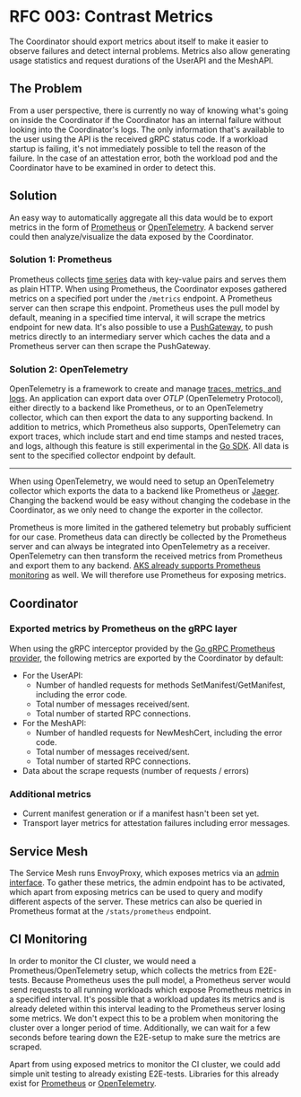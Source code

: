 # RFC 003: Contrast Metrics

The Coordinator should export metrics about itself to make it easier to observe failures and detect internal problems.
Metrics also allow generating usage statistics and request durations of the UserAPI and the MeshAPI.

## The Problem

From a user perspective, there is currently no way of knowing what's going on inside the Coordinator if the Coordinator has an internal failure without looking into the Coordinator's logs.
The only information that's available to the user using the API is the received gRPC status code.
If a workload startup is failing, it's not immediately possible to tell the reason of the failure.
In the case of an attestation error, both the workload pod and the Coordinator have to be examined in order to detect this.

## Solution

An easy way to automatically aggregate all this data would be to export metrics in the form of [Prometheus](https://prometheus.io/docs/introduction/overview/) or [OpenTelemetry](https://opentelemetry.io/docs/).
A backend server could then analyze/visualize the data exposed by the Coordinator.

### Solution 1: Prometheus

Prometheus collects [time series](https://en.wikipedia.org/wiki/Time_series) data with key-value pairs and serves them as plain HTTP.
When using Prometheus, the Coordinator exposes gathered metrics on a specified port under the `/metrics` endpoint.
A Prometheus server can then scrape this endpoint.
Prometheus uses the pull model by default, meaning in a specified time interval, it will scrape the metrics endpoint for new data.
It's also possible to use a [PushGateway](https://prometheus.io/docs/practices/pushing/), to push metrics directly to an intermediary server which caches the data and a Prometheus server can then scrape the PushGateway.

### Solution 2: OpenTelemetry

OpenTelemetry is a framework to create and manage [traces, metrics, and logs](https://opentelemetry.io/docs/concepts/signals/).
An application can export data over *OTLP* (OpenTelemetry Protocol), either directly to a backend like Prometheus, or to an OpenTelemetry collector, which can then export the data to any supporting backend.
In addition to metrics, which Prometheus also supports, OpenTelemetry can export traces, which include start and end time stamps and nested traces, and logs, although this feature is still experimental in the [Go SDK](https://opentelemetry.io/docs/languages/go/).
All data is sent to the specified collector endpoint by default.

---

When using OpenTelemetry, we would need to setup an OpenTelemetry collector which exports the data to a backend like Prometheus or [Jaeger](https://www.jaegertracing.io/docs/1.57/).
Changing the backend would be easy without changing the codebase in the Coordinator, as we only need to change the exporter in the collector.

Prometheus is more limited in the gathered telemetry but probably sufficient for our case.
Prometheus data can directly be collected by the Prometheus server and can always be integrated into OpenTelemetry as a receiver.
OpenTelemetry can then transform the received metrics from Prometheus and export them to any backend.
[AKS already supports Prometheus monitoring](https://learn.microsoft.com/en-us/azure/azure-monitor/essentials/prometheus-metrics-overview) as well.
We will therefore use Prometheus for exposing metrics.

## Coordinator

### Exported metrics by Prometheus on the gRPC layer

When using the gRPC interceptor provided by the [Go gRPC Prometheus provider](https://pkg.go.dev/github.com/grpc-ecosystem/go-grpc-middleware/providers/prometheus), the following metrics are exported by the Coordinator by default:
- For the UserAPI:
    - Number of handled requests for methods SetManifest/GetManifest, including the error code.
    - Total number of messages received/sent.
    - Total number of started RPC connections.
- For the MeshAPI:
    - Number of handled requests for NewMeshCert, including the error code.
    - Total number of messages received/sent.
    - Total number of started RPC connections.
- Data about the scrape requests (number of requests / errors)

### Additional metrics

- Current manifest generation or if a manifest hasn't been set yet.
- Transport layer metrics for attestation failures including error messages.

## Service Mesh

The Service Mesh runs EnvoyProxy, which exposes metrics via an [admin interface](https://www.envoyproxy.io/docs/envoy/latest/operations/admin).
To gather these metrics, the admin endpoint has to be activated, which apart from exposing metrics can be used to query and modify different aspects of the server.
These metrics can also be queried in Prometheus format at the `/stats/prometheus` endpoint.

## CI Monitoring

In order to monitor the CI cluster, we would need a Prometheus/OpenTelemetry setup, which collects the metrics from E2E-tests.
Because Prometheus uses the pull model, a Prometheus server would send requests to all running workloads which expose Prometheus metrics in a specified interval.
It's possible that a workload updates its metrics and is already deleted within this interval leading to the Prometheus server losing some metrics.
We don't expect this to be a problem when monitoring the cluster over a longer period of time.
Additionally, we can wait for a few seconds before tearing down the E2E-setup to make sure the metrics are scraped.

Apart from using exposed metrics to monitor the CI cluster, we could add simple unit testing to already existing E2E-tests.
Libraries for this already exist for [Prometheus](https://pkg.go.dev/github.com/prometheus/client_golang/prometheus/testutil) or [OpenTelemetry](https://pkg.go.dev/go.opentelemetry.io/otel/sdk/metric/metricdata/metricdatatest).
